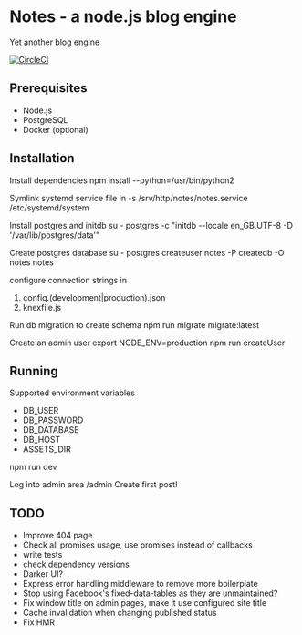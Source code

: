 # Notes - a node.js blog engine

Yet another blog engine

[![CircleCI](https://circleci.com/gh/electrified/notes.svg?style=svg)](https://circleci.com/gh/electrified/notes)

Prerequisites
-------------
* Node.js
* PostgreSQL
* Docker (optional)

## Installation

Install dependencies
npm install --python=/usr/bin/python2

Symlink systemd service file
ln -s /srv/http/notes/notes.service /etc/systemd/system

Install postgres and initdb
su - postgres -c "initdb --locale en_GB.UTF-8 -D '/var/lib/postgres/data'"

Create postgres database
su - postgres
createuser notes -P
createdb -O notes notes

configure connection strings in
1) config.(development|production).json
2) knexfile.js

Run db migration to create schema
npm run migrate migrate:latest

Create an admin user
export NODE_ENV=production
npm run createUser

## Running

Supported environment variables
* DB_USER
* DB_PASSWORD
* DB_DATABASE
* DB_HOST
* ASSETS_DIR

npm run dev

Log into admin area
/admin
Create first post!

## TODO

* Improve 404 page
* Check all promises usage, use promises instead of callbacks
* write tests
* check dependency versions
* Darker UI?
* Express error handling middleware to remove more boilerplate
* Stop using Facebook's fixed-data-tables as they are unmaintained?
* Fix window title on admin pages, make it use configured site title
* Cache invalidation when changing published status
* Fix HMR

